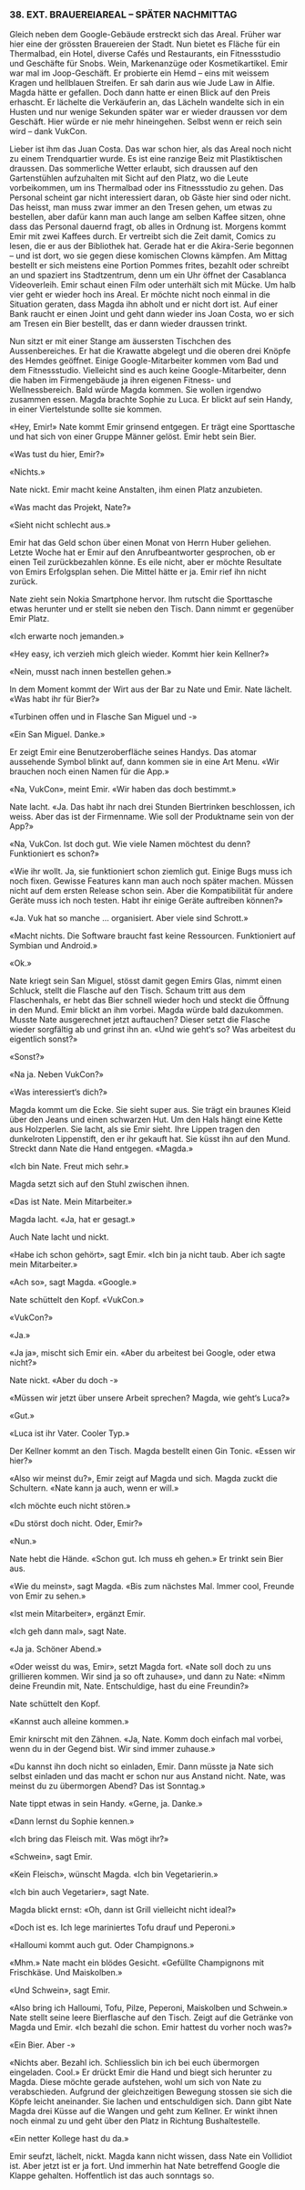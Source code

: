 ### 38. EXT. BRAUEREIAREAL – SPÄTER NACHMITTAG

Gleich neben dem Google-Gebäude erstreckt sich das Areal. Früher war hier eine der grössten Brauereien der Stadt. Nun bietet es Fläche für ein Thermalbad, ein Hotel, diverse Cafés und Restaurants, ein Fitnessstudio und Geschäfte für Snobs. Wein, Markenanzüge oder Kosmetikartikel. Emir war mal im Joop-Geschäft. Er probierte ein Hemd – eins mit weissem Kragen und hellblauen Streifen. Er sah darin aus wie Jude Law in Alfie. Magda hätte er gefallen. Doch dann hatte er einen Blick auf den Preis erhascht. Er lächelte die Verkäuferin an, das Lächeln wandelte sich in ein Husten und nur wenige Sekunden später war er wieder draussen vor dem Geschäft. Hier würde er nie mehr hineingehen. Selbst wenn er reich sein wird – dank VukCon.

Lieber ist ihm das Juan Costa. Das war schon hier, als das Areal noch nicht zu einem Trendquartier wurde. Es ist eine ranzige Beiz mit Plastiktischen draussen. Das sommerliche Wetter erlaubt, sich draussen auf den Gartenstühlen aufzuhalten mit Sicht auf den Platz, wo die Leute vorbeikommen, um ins Thermalbad oder ins Fitnessstudio zu gehen. Das Personal scheint gar nicht interessiert daran, ob Gäste hier sind oder nicht. Das heisst, man muss zwar immer an den Tresen gehen, um etwas zu bestellen, aber dafür kann man auch lange am selben Kaffee sitzen, ohne dass das Personal dauernd fragt, ob alles in Ordnung ist. Morgens kommt Emir mit zwei Kaffees durch. Er vertreibt sich die Zeit damit, Comics zu lesen, die er aus der Bibliothek hat. Gerade hat er die Akira-Serie begonnen – und ist dort, wo sie gegen diese komischen Clowns kämpfen. Am Mittag bestellt er sich meistens eine Portion Pommes frites, bezahlt oder schreibt an und spaziert ins Stadtzentrum, denn um ein Uhr öffnet der Casablanca Videoverleih. Emir schaut einen Film oder unterhält sich mit Mücke. Um halb vier geht er wieder hoch ins Areal. Er möchte nicht noch einmal in die Situation geraten, dass Magda ihn abholt und er nicht dort ist. Auf einer Bank raucht er einen Joint und geht dann wieder ins Joan Costa, wo er sich am Tresen ein Bier bestellt, das er dann wieder draussen trinkt.

Nun sitzt er mit einer Stange am äussersten Tischchen des Aussenbereiches. Er hat die Krawatte abgelegt und die oberen drei Knöpfe des Hemdes geöffnet. Einige Google-Mitarbeiter kommen vom Bad und dem Fitnessstudio. Vielleicht sind es auch keine Google-Mitarbeiter, denn die haben im Firmengebäude ja ihren eigenen Fitness- und Wellnessbereich. Bald würde Magda kommen. Sie wollen irgendwo zusammen essen. Magda brachte Sophie zu Luca. Er blickt auf sein Handy, in einer Viertelstunde sollte sie kommen.

«Hey, Emir!» Nate kommt Emir grinsend entgegen. Er trägt eine Sporttasche und hat sich von einer Gruppe Männer gelöst. Emir hebt sein Bier.

«Was tust du hier, Emir?»

«Nichts.»

Nate nickt. Emir macht keine Anstalten, ihm einen Platz anzubieten.

«Was macht das Projekt, Nate?»

«Sieht nicht schlecht aus.»

Emir hat das Geld schon über einen Monat von Herrn Huber geliehen. Letzte Woche hat er Emir auf den Anrufbeantworter gesprochen, ob er einen Teil zurückbezahlen könne. Es eile nicht, aber er möchte Resultate von Emirs Erfolgsplan sehen. Die Mittel hätte er ja. Emir rief ihn nicht zurück.

Nate zieht sein Nokia Smartphone hervor. Ihm rutscht die Sporttasche etwas herunter und er stellt sie neben den Tisch. Dann nimmt er gegenüber Emir Platz.

«Ich erwarte noch jemanden.»

«Hey easy, ich verzieh mich gleich wieder. Kommt hier kein Kellner?»

«Nein, musst nach innen bestellen gehen.»

In dem Moment kommt der Wirt aus der Bar zu Nate und Emir. Nate lächelt. «Was habt ihr für Bier?»

«Turbinen offen und in Flasche San Miguel und -»

«Ein San Miguel. Danke.»

Er zeigt Emir eine Benutzeroberfläche seines Handys. Das atomar aussehende Symbol blinkt auf, dann kommen sie in eine Art Menu. «Wir brauchen noch einen Namen für die App.»

«Na, VukCon», meint Emir. «Wir haben das doch bestimmt.»

Nate lacht. «Ja. Das habt ihr nach drei Stunden Biertrinken beschlossen, ich weiss. Aber das ist der Firmenname. Wie soll der Produktname sein von der App?»

«Na, VukCon. Ist doch gut. Wie viele Namen möchtest du denn? Funktioniert es schon?»

«Wie ihr wollt. Ja, sie funktioniert schon ziemlich gut. Einige Bugs muss ich noch fixen. Gewisse Features kann man auch noch später machen. Müssen nicht auf dem ersten Release schon sein. Aber die Kompatibilität für andere Geräte muss ich noch testen. Habt ihr einige Geräte auftreiben können?»

«Ja. Vuk hat so manche ... organisiert. Aber viele sind Schrott.»

«Macht nichts. Die Software braucht fast keine Ressourcen. Funktioniert auf Symbian und Android.»

«Ok.»

Nate kriegt sein San Miguel, stösst damit gegen Emirs Glas, nimmt einen Schluck, stellt die Flasche auf den Tisch. Schaum tritt aus dem Flaschenhals, er hebt das Bier schnell wieder hoch und steckt die Öffnung in den Mund. Emir blickt an ihm vorbei. Magda würde bald dazukommen. Musste Nate ausgerechnet jetzt auftauchen? Dieser setzt die Flasche wieder sorgfältig ab und grinst ihn an. «Und wie geht‘s so? Was arbeitest du eigentlich sonst?»

«Sonst?»

«Na ja. Neben VukCon?»

«Was interessiert‘s dich?»

Magda kommt um die Ecke. Sie sieht super aus. Sie trägt ein braunes Kleid über den Jeans und einen schwarzen Hut. Um den Hals hängt eine Kette aus Holzperlen. Sie lacht, als sie Emir sieht. Ihre Lippen tragen den dunkelroten Lippenstift, den er ihr gekauft hat. Sie küsst ihn auf den Mund. Streckt dann Nate die Hand entgegen. «Magda.»

«Ich bin Nate. Freut mich sehr.»

Magda setzt sich auf den Stuhl zwischen ihnen.

«Das ist Nate. Mein Mitarbeiter.»

Magda lacht. «Ja, hat er gesagt.»

Auch Nate lacht und nickt.

«Habe ich schon gehört», sagt Emir. «Ich bin ja nicht taub. Aber ich sagte mein Mitarbeiter.»

«Ach so», sagt Magda. «Google.»

Nate schüttelt den Kopf. «VukCon.»

«VukCon?»

«Ja.»

«Ja ja», mischt sich Emir ein. «Aber du arbeitest bei Google, oder etwa nicht?» 

Nate nickt. «Aber du doch -»

«Müssen wir jetzt über unsere Arbeit sprechen? Magda, wie geht‘s Luca?»

«Gut.»

«Luca ist ihr Vater. Cooler Typ.»

Der Kellner kommt an den Tisch. Magda bestellt einen Gin Tonic. «Essen wir hier?»

«Also wir meinst du?», Emir zeigt auf Magda und sich. Magda zuckt die Schultern. «Nate kann ja auch, wenn er will.»

«Ich möchte euch nicht stören.»

«Du störst doch nicht. Oder, Emir?»

«Nun.»

Nate hebt die Hände. «Schon gut. Ich muss eh gehen.» Er trinkt sein Bier aus.

«Wie du meinst», sagt Magda. «Bis zum nächstes Mal. Immer cool, Freunde von Emir zu sehen.»

«Ist mein Mitarbeiter», ergänzt Emir.

«Ich geh dann mal», sagt Nate.

«Ja ja. Schöner Abend.»

«Oder weisst du was, Emir», setzt Magda fort. «Nate soll doch zu uns grillieren kommen. Wir sind ja so oft zuhause», und dann zu Nate: «Nimm deine Freundin mit, Nate. Entschuldige, hast du eine Freundin?»

Nate schüttelt den Kopf.

«Kannst auch alleine kommen.»

Emir knirscht mit den Zähnen. «Ja, Nate. Komm doch einfach mal vorbei, wenn du in der Gegend bist. Wir sind immer zuhause.»

«Du kannst ihn doch nicht so einladen, Emir. Dann müsste ja Nate sich selbst einladen und das macht er schon nur aus Anstand nicht. Nate, was meinst du zu übermorgen Abend? Das ist Sonntag.»

Nate tippt etwas in sein Handy. «Gerne, ja. Danke.»

«Dann lernst du Sophie kennen.»

«Ich bring das Fleisch mit. Was mögt ihr?»

«Schwein», sagt Emir.

«Kein Fleisch», wünscht Magda. «Ich bin Vegetarierin.»

«Ich bin auch Vegetarier», sagt Nate.

Magda blickt ernst: «Oh, dann ist Grill vielleicht nicht ideal?»

«Doch ist es. Ich lege mariniertes Tofu drauf und Peperoni.»

«Halloumi kommt auch gut. Oder Champignons.»

«Mhm.» Nate macht ein blödes Gesicht. «Gefüllte Champignons mit Frischkäse. Und Maiskolben.»

«Und Schwein», sagt Emir.

«Also bring ich Halloumi, Tofu, Pilze, Peperoni, Maiskolben und Schwein.» Nate stellt seine leere Bierflasche auf den Tisch. Zeigt auf die Getränke von Magda und Emir. «Ich bezahl die schon. Emir hattest du vorher noch was?»

«Ein Bier. Aber -»

«Nichts aber. Bezahl ich. Schliesslich bin ich bei euch übermorgen eingeladen. Cool.» Er drückt Emir die Hand und biegt sich herunter zu Magda. Diese möchte gerade aufstehen, wohl um sich von Nate zu verabschieden. Aufgrund der gleichzeitigen Bewegung stossen sie sich die Köpfe leicht aneinander. Sie lachen und entschuldigen sich. Dann gibt Nate Magda drei Küsse auf die Wangen und geht zum Kellner. Er winkt ihnen noch einmal zu und geht über den Platz in Richtung Bushaltestelle.

«Ein netter Kollege hast du da.»

Emir seufzt, lächelt, nickt. Magda kann nicht wissen, dass Nate ein Vollidiot ist. Aber jetzt ist er ja fort. Und immerhin hat Nate betreffend Google die Klappe gehalten. Hoffentlich ist das auch sonntags so.
